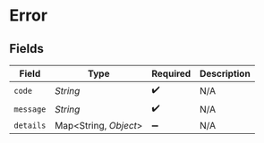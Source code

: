 # Error


## Fields

| Field                  | Type                   | Required               | Description            |
| ---------------------- | ---------------------- | ---------------------- | ---------------------- |
| `code`                 | *String*               | :heavy_check_mark:     | N/A                    |
| `message`              | *String*               | :heavy_check_mark:     | N/A                    |
| `details`              | Map\<String, *Object*> | :heavy_minus_sign:     | N/A                    |